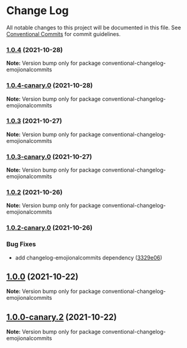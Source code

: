 # Change Log

All notable changes to this project will be documented in this file.
See [Conventional Commits](https://conventionalcommits.org) for commit guidelines.

### [1.0.4](https://github.com/andyjy/emojional-commitment/compare/v1.0.4-canary.0...v1.0.4) (2021-10-28)

**Note:** Version bump only for package conventional-changelog-emojionalcommits





### [1.0.4-canary.0](https://github.com/andyjy/emojional-commitment/compare/v1.0.3...v1.0.4-canary.0) (2021-10-28)

**Note:** Version bump only for package conventional-changelog-emojionalcommits





### [1.0.3](https://github.com/andyjy/emojional-commitment/compare/v1.0.3-canary.0...v1.0.3) (2021-10-27)

**Note:** Version bump only for package conventional-changelog-emojionalcommits





### [1.0.3-canary.0](https://github.com/andyjy/emojional-commitment/compare/v1.0.2...v1.0.3-canary.0) (2021-10-27)

**Note:** Version bump only for package conventional-changelog-emojionalcommits





### [1.0.2](https://github.com/andyjy/emojional-commitment/compare/v1.0.2-canary.0...v1.0.2) (2021-10-26)

**Note:** Version bump only for package conventional-changelog-emojionalcommits





### [1.0.2-canary.0](https://github.com/andyjy/emojional-commitment/compare/v1.0.1...v1.0.2-canary.0) (2021-10-26)


### Bug Fixes

* add changelog-emojionalcommits dependency ([3329e06](https://github.com/andyjy/emojional-commitment/commit/3329e0610e74916414e5d063462f9742f9a7a504))



## [1.0.0](https://github.com/andyjy/emojional-commitment/compare/v1.0.0-canary.2...v1.0.0) (2021-10-22)

**Note:** Version bump only for package conventional-changelog-emojionalcommits





## [1.0.0-canary.2](https://github.com/andyjy/emojional-commitment/compare/v1.0.0-canary.1...v1.0.0-canary.2) (2021-10-22)

**Note:** Version bump only for package conventional-changelog-emojionalcommits
